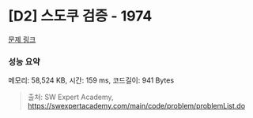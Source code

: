 # [D2] 스도쿠 검증 - 1974 

[문제 링크](https://swexpertacademy.com/main/code/problem/problemDetail.do?contestProbId=AV5Psz16AYEDFAUq) 

### 성능 요약

메모리: 58,524 KB, 시간: 159 ms, 코드길이: 941 Bytes



> 출처: SW Expert Academy, https://swexpertacademy.com/main/code/problem/problemList.do